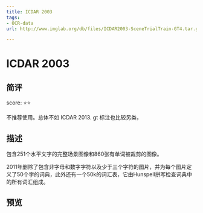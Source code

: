 ```yaml
---
title: ICDAR 2003
tags:
- OCR-data
url: http://www.imglab.org/db/files/ICDAR2003-SceneTrialTrain-GT4.tar.gz

---
```


# ICDAR 2003

## 简评

score: ⭐️⭐️

不推荐使用。总体不如 ICDAR 2013. gt 标注也比较另类，

## 描述

包含251个水平文字的完整场景图像和860张有单词被裁剪的图像。

2011年删除了包含非字母和数字字符以及少于三个字符的图片，并为每个图片定义了50个字的词典，此外还有一个50k的词汇表，它由Hunspell拼写检查词典中的所有词汇组成。


## 预览


